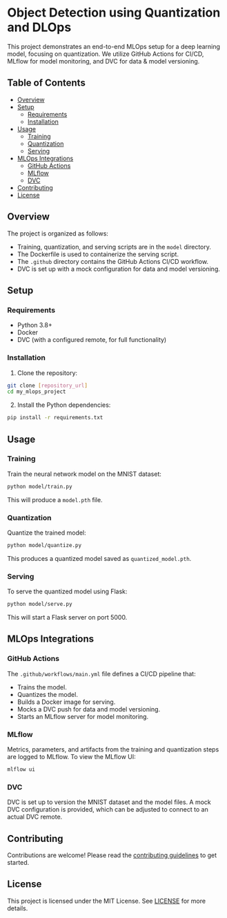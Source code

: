 # Object Detection using Quantization and DLOps

This project demonstrates an end-to-end MLOps setup for a deep learning model, focusing on quantization. We utilize GitHub Actions for CI/CD, MLflow for model monitoring, and DVC for data & model versioning.

## Table of Contents

- [Overview](#overview)
- [Setup](#setup)
  - [Requirements](#requirements)
  - [Installation](#installation)
- [Usage](#usage)
  - [Training](#training)
  - [Quantization](#quantization)
  - [Serving](#serving)
- [MLOps Integrations](#mlops-integrations)
  - [GitHub Actions](#github-actions)
  - [MLflow](#mlflow)
  - [DVC](#dvc)
- [Contributing](#contributing)
- [License](#license)

## Overview

The project is organized as follows:

- Training, quantization, and serving scripts are in the `model` directory.
- The Dockerfile is used to containerize the serving script.
- The `.github` directory contains the GitHub Actions CI/CD workflow.
- DVC is set up with a mock configuration for data and model versioning.

## Setup

### Requirements

- Python 3.8+
- Docker
- DVC (with a configured remote, for full functionality)

### Installation

1. Clone the repository:
```bash
git clone [repository_url]
cd my_mlops_project
```

2. Install the Python dependencies:
```bash
pip install -r requirements.txt
```

## Usage

### Training

Train the neural network model on the MNIST dataset:

```bash
python model/train.py
```

This will produce a `model.pth` file.

### Quantization

Quantize the trained model:

```bash
python model/quantize.py
```

This produces a quantized model saved as `quantized_model.pth`.

### Serving

To serve the quantized model using Flask:

```bash
python model/serve.py
```

This will start a Flask server on port 5000.

## MLOps Integrations

### GitHub Actions

The `.github/workflows/main.yml` file defines a CI/CD pipeline that:

- Trains the model.
- Quantizes the model.
- Builds a Docker image for serving.
- Mocks a DVC push for data and model versioning.
- Starts an MLflow server for model monitoring.

### MLflow

Metrics, parameters, and artifacts from the training and quantization steps are logged to MLflow. To view the MLflow UI:

```bash
mlflow ui
```

### DVC

DVC is set up to version the MNIST dataset and the model files. A mock DVC configuration is provided, which can be adjusted to connect to an actual DVC remote.

## Contributing

Contributions are welcome! Please read the [contributing guidelines](CONTRIBUTING.md) to get started.

## License

This project is licensed under the MIT License. See [LICENSE](LICENSE) for more details.
